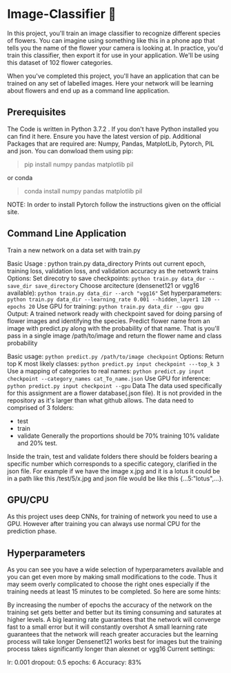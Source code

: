 # Image-Classifier :rocket:
In this project, you'll train an image classifier to recognize different species of flowers. You can imagine using something like this in a phone app that tells you the name of the flower your camera is looking at. In practice, you'd train this classifier, then export it for use in your application. We'll be using this dataset of 102 flower categories.

When you've completed this project, you'll have an application that can be trained on any set of labelled images. Here your network will be learning about flowers and end up as a command line application.

## Prerequisites
The Code is written in Python 3.7.2 . If you don't have Python installed you can find it here. Ensure you have the latest version of pip.
Additional Packages that are required are: Numpy, Pandas, MatplotLib, Pytorch, PIL and json. You can donwload them using pip:
> pip install numpy pandas matplotlib pil

or conda

> conda install numpy pandas matplotlib pil

NOTE: In order to install Pytorch follow the instructions given on the official site.

## Command Line Application
Train a new network on a data set with train.py

Basic Usage : python train.py data_directory
Prints out current epoch, training loss, validation loss, and validation accuracy as the netowrk trains
Options:
Set direcotry to save checkpoints: ```python train.py data_dor --save_dir save_directory```
Choose arcitecture (densenet121 or vgg16 available): ```python train.py data_dir --arch "vgg16"```
Set hyperparameters: ```python train.py data_dir --learning_rate 0.001 --hidden_layer1 120 --epochs 20```
Use GPU for training: ```python train.py data_dir --gpu gpu```
Output: A trained network ready with checkpoint saved for doing parsing of flower images and identifying the species.
Predict flower name from an image with predict.py along with the probability of that name. That is you'll pass in a single image /path/to/image and return the flower name and class probability

Basic usage: ```python predict.py /path/to/image checkpoint```
Options:
Return top K most likely classes: ```python predict.py input checkpoint ---top_k 3```
Use a mapping of categories to real names: ```python predict.py input checkpoint --category_names cat_To_name.json```
Use GPU for inference: ```python predict.py input checkpoint --gpu```
Data
The data used specifically for this assignment are a flower database(.json file). It is not provided in the repository as it's larger than what github allows.
The data need to comprised of 3 folders:

* test
* train
* validate
Generally the proportions should be 70% training 10% validate and 20% test.

Inside the train, test and validate folders there should be folders bearing a specific number which corresponds to a specific category, clarified in the json file. For example if we have the image x.jpg and it is a lotus it could be in a path like this /test/5/x.jpg and json file would be like this {...5:"lotus",...}.

## GPU/CPU
As this project uses deep CNNs, for training of network you need to use a GPU. However after training you can always use normal CPU for the prediction phase.

## Hyperparameters
As you can see you have a wide selection of hyperparameters available and you can get even more by making small modifications to the code. Thus it may seem overly complicated to choose the right ones especially if the training needs at least 15 minutes to be completed. So here are some hints:

By increasing the number of epochs the accuracy of the network on the training set gets better and better but its timing consuming and saturates at higher levels.
A big learning rate guarantees that the network will converge fast to a small error but it will constantly overshot
A small learning rate guarantees that the network will reach greater accuracies but the learning process will take longer
Densenet121 works best for images but the training process takes significantly longer than alexnet or vgg16
Current settings:

lr: 0.001
dropout: 0.5
epochs: 6
Accuracy: 83%

